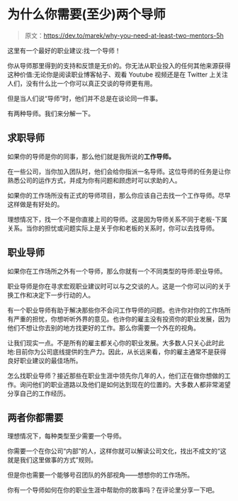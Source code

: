 # 为什么你需要(至少)两个导师

> 原文：<https://dev.to/marek/why-you-need-at-least-two-mentors-5h>

这里有一个最好的职业建议:找一个导师！

你从导师那里得到的支持和反馈是无价的。你无法从职业投入的任何其他来源获得这种价值:无论你是阅读职业博客帖子、观看 Youtube 视频还是在 Twitter 上关注人们，没有什么比一个你可以真正交谈的导师更有用。

但是当人们说“导师”时，他们并不总是在谈论同一件事。

有两种导师。我们来分解一下。

## 求职导师

如果你的导师是你的同事，那么他们就是我所说的**工作导师。**

在一些公司，当你加入团队时，他们会给你指派一名导师。这位导师的任务是让你熟悉公司的运作方式，并成为你有问题和顾虑时可以求助的人。

如果你的工作场所没有正式的导师项目，那么你应该自己去找一个工作导师。尽早这样做是有好处的。

理想情况下，找一个不是你直接上司的导师。这是因为导师关系不同于老板-下属关系。当你的担忧或问题实际上是关于你和老板的关系时，你可以去找导师。

## 职业导师

如果你在工作场所之外有一个导师，那么你就有一个不同类型的导师:职业导师。

职业导师是你在寻求宏观职业建议时可以与之交谈的人。这是一个你可以问的关于换工作和决定下一步行动的人。

有一个职业导师有助于解决那些你不会问工作导师的问题。也许你对你的工作场所有严重的担忧，你想听听外界的意见。也许你的雇主没有投资你的职业发展，因为他们不想让你去别的地方找更好的工作。那么你需要一个外在的视角。

让我们现实一点。不是所有的雇主都关心你的职业发展。大多数人只关心此时此地:目前你为公司底线提供的生产力。因此，从长远来看，你的雇主通常不是获得良好职业建议的最佳场所。

怎么找职业导师？接近那些在职业生涯中领先你几年的人，他们正在做你想做的工作。询问他们的职业道路以及他们是如何达到现在的位置的。大多数人都非常渴望分享自己的工作经历。

## 两者你都需要

理想情况下，每种类型至少需要一个导师。

你需要一个在你公司“内部”的人，这样你就可以解读公司文化，找出不成文的“这就是我们这里做事的方式”规则。

但是你也需要一个能够号召团队的外部视角——想想你的工作场所。

你有一个导师如何在你的职业生涯中帮助你的故事吗？在评论里分享一下吧。